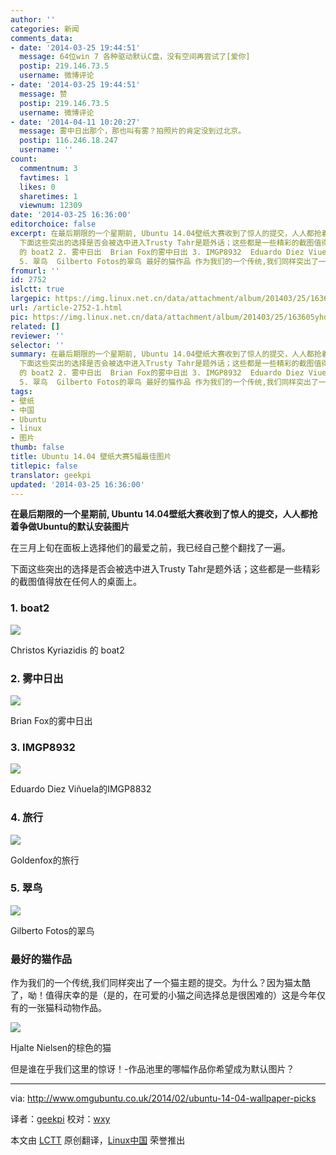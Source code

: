 ```yaml
---
author: ''
categories: 新闻
comments_data:
- date: '2014-03-25 19:44:51'
  message: 64位win 7 各种驱动默认C盘，没有空间再尝试了[爱你]
  postip: 219.146.73.5
  username: 微博评论
- date: '2014-03-25 19:44:51'
  message: 赞
  postip: 219.146.73.5
  username: 微博评论
- date: '2014-04-11 10:20:27'
  message: 雾中日出那个，那也叫有雾？拍照片的肯定没到过北京。
  postip: 116.246.18.247
  username: ''
count:
  commentnum: 3
  favtimes: 1
  likes: 0
  sharetimes: 1
  viewnum: 12309
date: '2014-03-25 16:36:00'
editorchoice: false
excerpt: 在最后期限的一个星期前, Ubuntu 14.04壁纸大赛收到了惊人的提交，人人都抢着争做Ubuntu的默认安装图片 在三月上旬在面板上选择他们的最爱之前，我已经自己整个翻找了一遍。
  下面这些突出的选择是否会被选中进入Trusty Tahr是题外话；这些都是一些精彩的截图值得放在任何人的桌面上。 1. boat2  Christos Kyriazidis
  的 boat2 2. 雾中日出  Brian Fox的雾中日出 3. IMGP8932  Eduardo Diez Viuela的IMGP8832 4. 旅行  Goldenfox的旅行
  5. 翠鸟  Gilberto Fotos的翠鸟 最好的猫作品 作为我们的一个传统,我们同样突出了一个猫主题的提交。为 ...
fromurl: ''
id: 2752
islctt: true
largepic: https://img.linux.net.cn/data/attachment/album/201403/25/163605yhdd0q0h27wqmhuh.jpg
url: /article-2752-1.html
pic: https://img.linux.net.cn/data/attachment/album/201403/25/163605yhdd0q0h27wqmhuh.jpg.thumb.jpg
related: []
reviewer: ''
selector: ''
summary: 在最后期限的一个星期前, Ubuntu 14.04壁纸大赛收到了惊人的提交，人人都抢着争做Ubuntu的默认安装图片 在三月上旬在面板上选择他们的最爱之前，我已经自己整个翻找了一遍。
  下面这些突出的选择是否会被选中进入Trusty Tahr是题外话；这些都是一些精彩的截图值得放在任何人的桌面上。 1. boat2  Christos Kyriazidis
  的 boat2 2. 雾中日出  Brian Fox的雾中日出 3. IMGP8932  Eduardo Diez Viuela的IMGP8832 4. 旅行  Goldenfox的旅行
  5. 翠鸟  Gilberto Fotos的翠鸟 最好的猫作品 作为我们的一个传统,我们同样突出了一个猫主题的提交。为 ...
tags:
- 壁纸
- 中国
- Ubuntu
- linux
- 图片
thumb: false
title: Ubuntu 14.04 壁纸大赛5幅最佳图片
titlepic: false
translator: geekpi
updated: '2014-03-25 16:36:00'
---
```


**在最后期限的一个星期前, Ubuntu 14.04壁纸大赛收到了惊人的提交，人人都抢着争做Ubuntu的默认安装图片**


在三月上旬在面板上选择他们的最爱之前，我已经自己整个翻找了一遍。


下面这些突出的选择是否会被选中进入Trusty Tahr是题外话；这些都是一些精彩的截图值得放在任何人的桌面上。


### 1. boat2


![](/data/attachment/album/201403/25/163605yhdd0q0h27wqmhuh.jpg)


Christos Kyriazidis 的 boat2


### 2. 雾中日出


![](/data/attachment/album/201403/25/163607e2z61oeteebsova3.jpg)


Brian Fox的雾中日出


### 3. IMGP8932


![](/data/attachment/album/201403/25/163611gimiiaucq2sqletz.jpg)


Eduardo Diez Viñuela的IMGP8832


### 4. 旅行


![](/data/attachment/album/201403/25/163613ozd2jt8emf89te9d.jpg)


Goldenfox的旅行


### 5. 翠鸟


![](/data/attachment/album/201403/25/163616b6e6f31u7155rn53.jpg)


Gilberto Fotos的翠鸟


### 最好的猫作品


作为我们的一个传统,我们同样突出了一个猫主题的提交。为什么？因为猫太酷了，呦！值得庆幸的是（是的，在可爱的小猫之间选择总是很困难的）这是今年仅有的一张猫科动物作品。


![](/data/attachment/album/201403/25/163618ay8gp5d8y8ydp98l.jpg)


Hjalte Nielsen的棕色的猫


但是谁在乎我们这里的惊讶！-作品池里的哪幅作品你希望成为默认图片？




---


via: <http://www.omgubuntu.co.uk/2014/02/ubuntu-14-04-wallpaper-picks>


译者：[geekpi](https://github.com/geekpi) 校对：[wxy](https://github.com/wxy)


本文由 [LCTT](https://github.com/LCTT/TranslateProject) 原创翻译，[Linux中国](http://linux.cn/) 荣誉推出